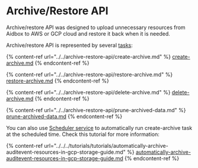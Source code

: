 # Archive/Restore API

Archive/restore API was designed to upload unnecessary resources from Aidbox to AWS or GCP cloud and restore it back when it is needed.

Archive/restore API is represented by several [tasks](../../../modules/workflow-engine/task/):

{% content-ref url="../../archive-restore-api/create-archive.md" %}
[create-archive.md](../../archive-restore-api/create-archive.md)
{% endcontent-ref %}

{% content-ref url="../../archive-restore-api/restore-archive.md" %}
[restore-archive.md](../../archive-restore-api/restore-archive.md)
{% endcontent-ref %}

{% content-ref url="../../archive-restore-api/delete-archive.md" %}
[delete-archive.md](../../archive-restore-api/delete-archive.md)
{% endcontent-ref %}

{% content-ref url="../../archive-restore-api/prune-archived-data.md" %}
[prune-archived-data.md](../../archive-restore-api/prune-archived-data.md)
{% endcontent-ref %}

You can also use [Scheduler service](../../../modules/workflow-engine/services.md#scheduler) to automatically run create-archive task at the scheduled time. Check this tutorial for more information:

{% content-ref url="../../../tutorials/tutorials/automatically-archive-auditevent-resources-in-gcp-storage-guide.md" %}
[automatically-archive-auditevent-resources-in-gcp-storage-guide.md](../../../tutorials/tutorials/automatically-archive-auditevent-resources-in-gcp-storage-guide.md)
{% endcontent-ref %}
